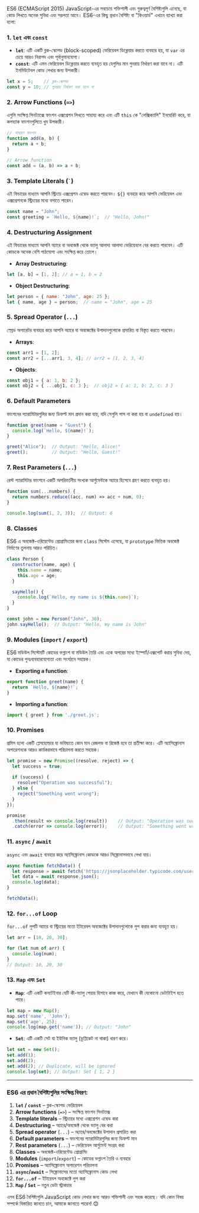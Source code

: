 ES6 (ECMAScript 2015) JavaScript-এর সবচেয়ে শক্তিশালী এবং গুরুত্বপূর্ণ বৈশিষ্ট্যগুলি এনেছে, যা কোড লিখতে অনেক সুবিধা এবং সরলতা আনে। ES6-এর কিছু প্রধান বৈশিষ্ট্য বা "কিওয়ার্ড" এখানে ব্যাখ্যা করা হলো:

### **1. `let` এবং `const`**
- **`let`**: এটি একটি ব্লক-স্কোপড (block-scoped) ভেরিয়েবল ডিক্লেয়ার করতে ব্যবহার হয়, যা `var` এর চেয়ে আরও নিরাপদ এবং পূর্বানুমানযোগ্য।
- **`const`**: এটি এমন ভেরিয়েবল ডিক্লেয়ার করতে ব্যবহৃত হয় যেগুলির মান পুনরায় নির্ধারণ করা যাবে না। এটি ইনমিউটেবল কোড লেখার জন্য উপকারী।

```js
let x = 5;    // ব্লক-স্কোপড
const y = 10; // পুনরায় নির্ধারণ করা যাবে না
```

### **2. Arrow Functions (`=>`)**
এগুলি সংক্ষিপ্ত সিনট্যাক্সে ফাংশন এক্সপ্রেশন লিখতে সাহায্য করে এবং এটি `this` কে "লেক্সিক্যালি" ইনহেরিট করে, যা কলব্যাক ফাংশনগুলিতে খুব উপকারী।

```js
// সাধারণ ফাংশন
function add(a, b) {
  return a + b;
}

// Arrow function
const add = (a, b) => a + b;
```

### **3. Template Literals (`` ` ``)**
এই ফিচারের মাধ্যমে আপনি স্ট্রিংয়ে এক্সপ্রেশন এম্বেড করতে পারবেন। `${}` ব্যবহার করে আপনি ভেরিয়েবল এবং এক্সপ্রেশনকে স্ট্রিংয়ের মধ্যে বসাতে পারেন।

```js
const name = "John";
const greeting = `Hello, ${name}!`;  // "Hello, John!"
```

### **4. Destructuring Assignment**
এই ফিচারের মাধ্যমে আপনি অ্যারে বা অবজেক্ট থেকে ভ্যালু আলাদা আলাদা ভেরিয়েবলে বের করতে পারবেন। এটি কোডকে অনেক বেশি পাঠযোগ্য এবং সংক্ষিপ্ত করে তোলে।

- **Array Destructuring**:
```js
let [a, b] = [1, 2]; // a = 1, b = 2
```

- **Object Destructuring**:
```js
let person = { name: "John", age: 25 };
let { name, age } = person;  // name = "John", age = 25
```

### **5. Spread Operator (`...`)**
স্প্রেড অপারেটর ব্যবহার করে আপনি অ্যারে বা অবজেক্টের উপাদানগুলোকে প্রসারিত বা বিস্তৃত করতে পারবেন।

- **Arrays**:
```js
const arr1 = [1, 2];
const arr2 = [...arr1, 3, 4]; // arr2 = [1, 2, 3, 4]
```

- **Objects**:
```js
const obj1 = { a: 1, b: 2 };
const obj2 = { ...obj1, c: 3 };  // obj2 = { a: 1, b: 2, c: 3 }
```

### **6. Default Parameters**
ফাংশনের প্যারামিটারগুলির জন্য ডিফল্ট মান প্রদান করা যায়, যদি সেগুলি পাস না করা হয় বা `undefined` হয়।

```js
function greet(name = "Guest") {
  console.log(`Hello, ${name}!`);
}

greet("Alice");  // Output: "Hello, Alice!"
greet();         // Output: "Hello, Guest!"
```

### **7. Rest Parameters (`...`)**
রেস্ট প্যারামিটার ফাংশনে একটি অপরিবর্তনীয় সংখ্যক আর্গুমেন্টকে অ্যারে হিসেবে গ্রহণ করতে ব্যবহৃত হয়।

```js
function sum(...numbers) {
  return numbers.reduce((acc, num) => acc + num, 0);
}

console.log(sum(1, 2, 3));  // Output: 6
```

### **8. Classes**
ES6 এ অবজেক্ট-ওরিয়েন্টেড প্রোগ্রামিংয়ের জন্য `class` সিস্টেম এসেছে, যা `prototype` ভিত্তিক অবজেক্ট নির্মাণের তুলনায় আরও পরিচিত।

```js
class Person {
  constructor(name, age) {
    this.name = name;
    this.age = age;
  }

  sayHello() {
    console.log(`Hello, my name is ${this.name}`);
  }
}

const john = new Person("John", 30);
john.sayHello();  // Output: "Hello, my name is John"
```

### **9. Modules (`import` / `export`)**
ES6 মডিউল সিস্টেমটি কোডের ভগ্নাংশ বা মডিউল তৈরি এবং একে অপরের মধ্যে ইম্পোর্ট/এক্সপোর্ট করার সুবিধা দেয়, যা কোডের পুনঃব্যবহারযোগ্যতা এবং সংগঠনে সহায়ক।

- **Exporting a function**:
```js
export function greet(name) {
  return `Hello, ${name}!`;
}
```

- **Importing a function**:
```js
import { greet } from './greet.js';
```

### **10. Promises**
প্রমিস হলো একটি প্লেসহোল্ডার যা ভবিষ্যতে কোন মান রেজলভ বা রিজেক্ট হবে তা প্রতীক্ষা করে। এটি অ্যাসিঙ্ক্রোনাস অপারেশনকে আরও কার্যকরভাবে পরিচালনা করতে সহায়ক।

```js
let promise = new Promise((resolve, reject) => {
  let success = true;
  
  if (success) {
    resolve("Operation was successful");
  } else {
    reject("Something went wrong");
  }
});

promise
  .then(result => console.log(result))    // Output: "Operation was successful"
  .catch(error => console.log(error));    // Output: "Something went wrong"
```

### **11. `async` / `await`**
`async` এবং `await` ব্যবহার করে অ্যাসিঙ্ক্রোনাস কোডকে আরও সিঙ্ক্রোনাসভাবে লেখা যায়।

```js
async function fetchData() {
  let response = await fetch('https://jsonplaceholder.typicode.com/users');
  let data = await response.json();
  console.log(data);
}

fetchData();
```

### **12. `for...of` Loop**
`for...of` লুপটি অ্যারে বা স্ট্রিংয়ের মতো ইটারেবল অবজেক্টের উপাদানগুলোকে লুপ করার জন্য ব্যবহৃত হয়।

```js
let arr = [10, 20, 30];

for (let num of arr) {
  console.log(num);
}
// Output: 10, 20, 30
```

### **13. `Map` এবং `Set`**
- **`Map`**: এটি একটি কনটেইনার যেটি কী-ভ্যালু পেয়ার হিসাবে কাজ করে, যেখানে কী যেকোনো ডেটাটাইপ হতে পারে।
```js
let map = new Map();
map.set('name', 'John');
map.set('age', 25);
console.log(map.get('name')); // Output: "John"
```

- **`Set`**: এটি একটি সেট যা ইউনিক ভ্যালু (ডুপ্লিকেট না থাকা) ধারণ করে।
```js
let set = new Set();
set.add(1);
set.add(2);
set.add(2); // Duplicate, will be ignored
console.log(set); // Output: Set { 1, 2 }
```

---

### **ES6 এর প্রধান বৈশিষ্ট্যগুলির সংক্ষিপ্ত বিবরণ:**

1. **`let` / `const`** – ব্লক-স্কোপড ভেরিয়েবল
2. **Arrow functions** (`=>`) – সংক্ষিপ্ত ফাংশন সিনট্যাক্স
3. **Template literals** – স্ট্রিংয়ের মধ্যে এক্সপ্রেশন এম্বেড করা
4. **Destructuring** – অ্যারে/অবজেক্ট থেকে ভ্যালু বের করা
5. **Spread operator** (`...`) – অ্যারে/অবজেক্টের উপাদান প্রসারিত করা
6. **Default parameters** – ফাংশনের প্যারামিটারগুলির জন্য ডিফল্ট মান
7. **Rest parameters** (`...`) – ভেরিয়েবল আর্গুমেন্ট সংগ্রহ করা
8. **Classes** – অবজেক্ট-ওরিয়েন্টেড প্রোগ্রামিং
9. **Modules** (`import`/`export`) – কোডের ভগ্নাংশ তৈরি ও ব্যবহার
10. **Promises** – অ্যাসিঙ্ক্রোনাস অপারেশন পরিচালনা
11. **`async`/`await`** – সিঙ্ক্রোনাসের মতো অ্যাসিঙ্ক্রোনাস কোড লেখা
12. **`for...of`** – ইটারেবল অবজেক্টে লুপ করা
13. **`Map` / `Set`** – নতুন ডেটা স্ট্রাকচার

এসব ES6 বৈশিষ্ট্যগুলি JavaScript কোড লেখার জন্য আরও শক্তিশালী এবং সহজ করেছে। যদি কোন বিষয় সম্পর্কে বিস্তারিত জানতে চান, আমাকে জানাতে পারেন! 😊